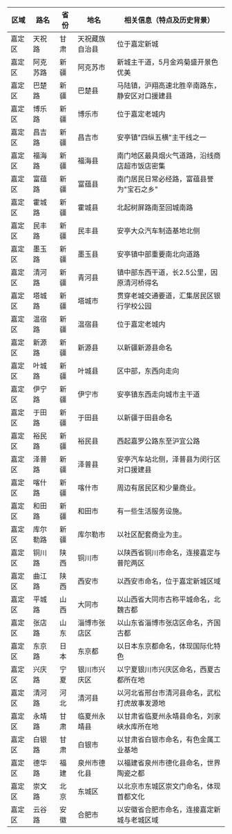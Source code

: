 | 区域 | 路名 | 省份 | 地名 | 相关信息（特点及历史背景） |
|------|------|------|------|---------------------------|
| 嘉定区 | 天祝路 | 甘肃 | 天祝藏族自治县 | 位于嘉定新城 |
| 嘉定区 | 阿克苏路 | 新疆 | 阿克苏市 | 新城主干道，5月金鸡菊盛开景色优美 |
| 嘉定区 | 巴楚路 | 新疆 | 巴楚县 | 马陆镇，沪翔高速北胜辛南路东，静安区对口援建县 |
| 嘉定区 | 博乐路 | 新疆 | 博乐市 | 位于嘉定老城内 |
| 嘉定区 | 昌吉路 | 新疆 | 昌吉市 | 安亭镇"四纵五横"主干线之一 |
| 嘉定区 | 福海路 | 新疆 | 福海县 | 南门地区最具烟火气道路，沿线商店超市饭店密集 |
| 嘉定区 | 富蕴路 | 新疆 | 富蕴县 | 南门居民日常必经路，富蕴县誉为"宝石之乡" |
| 嘉定区 | 霍城路 | 新疆 | 霍城县 | 北起树屏路南至回城南路 |
| 嘉定区 | 民丰路 | 新疆 | 民丰县 | 安亭大众汽车制造基地北侧 |
| 嘉定区 | 墨玉路 | 新疆 | 墨玉县 | 安亭镇中部重要南北向道路 |
| 嘉定区 | 清河路 | 新疆 | 青河县 | 镇中部东西干道，长2.5公里，因原清河桥得名 |
| 嘉定区 | 塔城路 | 新疆 | 塔城市 | 贯穿老城交通要道，汇集居民区银行学校公园 |
| 嘉定区 | 温宿路 | 新疆 | 温宿县 | 位于嘉定老城内 |
| 嘉定区 | 新源路 | 新疆 | 新源县 | 以新疆新源县命名 |
| 嘉定区 | 叶城路 | 新疆 | 叶城县 | 区中部，东西向走向 |
| 嘉定区 | 伊宁路 | 新疆 | 伊宁市 | 安亭镇东西走向城市主干道 |
| 嘉定区 | 于田路 | 新疆 | 于田县 | 以新疆于田县命名 |
| 嘉定区 | 裕民路 | 新疆 | 裕民县 | 西起嘉罗公路东至沪宜公路 |
| 嘉定区 | 泽普路 | 新疆 | 泽普县 | 安亭汽车站北侧，泽普县为闵行区对口援建县 |
| 嘉定区 | 喀什路 | 新疆 | 喀什市 | 周边有居民区和少量商业。 |
| 嘉定区 | 和田路 | 新疆 | 和田市 | 有一些生活服务设施。 |
| 嘉定区 | 库尔勒路 | 新疆 | 库尔勒市 | 以社区配套商业为主。 |
| 嘉定区 | 铜川路 | 陕西 | 铜川市 | 以陕西省铜川市命名，连接嘉定与普陀两区 |
| 嘉定区 | 曲江路 | 陕西 | 西安市 | 以西安市命名，位于嘉定新城区域 |
| 嘉定区 | 平城路 | 山西 | 大同市 | 以山西省大同市古称平城命名，北魏古都 |
| 嘉定区 | 张店路 | 山东 | 淄博市张店区 | 以山东省淄博市张店区命名，齐国古都 |
| 嘉定区 | 东京路 | 日本 | 东京都 | 以日本东京都命名，体现国际化特色 |
| 嘉定区 | 兴庆路 | 宁夏 | 银川市兴庆区 | 以宁夏银川市兴庆区命名，西夏古都所在地 |
| 嘉定区 | 清河路 | 河北 | 清河县 | 以河北省邢台市清河县命名，武松打虎故事发源地 |
| 嘉定区 | 永靖路 | 甘肃 | 临夏州永靖县 | 以甘肃省临夏州永靖县命名，刘家峡水库所在地 |
| 嘉定区 | 白银路 | 甘肃 | 白银市 | 以甘肃省白银市命名，有色金属工业基地 |
| 嘉定区 | 德华路 | 福建 | 泉州市德化县 | 以福建省泉州市德化县命名，世界陶瓷之都 |
| 嘉定区 | 崇文路 | 北京 | 东城区 | 以北京市东城区崇文门命名，体现首都文化 |
| 嘉定区 | 云谷路 | 安徽 | 合肥市 | 以安徽省合肥市命名，连接嘉定新城与老城区域 |
